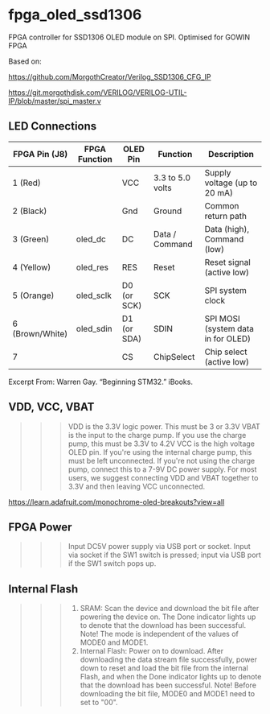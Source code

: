 # fpga_oled_ssd1306
FPGA controller for SSD1306 OLED module on SPI. Optimised for GOWIN FPGA

Based on:

https://github.com/MorgothCreator/Verilog_SSD1306_CFG_IP

https://git.morgothdisk.com/VERILOG/VERILOG-UTIL-IP/blob/master/spi_master.v

## LED Connections

|  FPGA Pin (J8)  | FPGA Function | OLED Pin | Function | Description |
|-----------------|---------------|----------|----------|-------------|
| 1 (Red)         |               | VCC         | 3.3 to 5.0 volts | Supply voltage (up to 20 mA) |
| 2 (Black)       |               | Gnd         | Ground           | Common return path |
| 3 (Green)       | oled_dc       | DC          | Data / Command   | Data (high), Command (low) |
| 4 (Yellow)      | oled_res      | RES         | Reset            | Reset signal (active low) |
| 5 (Orange)      | oled_sclk     | D0 (or SCK) | SCK              | SPI system clock |
| 6 (Brown/White) | oled_sdin     | D1 (or SDA) | SDIN             | SPI MOSI (system data in for OLED) |
| 7               |               | CS          | ChipSelect       | Chip select (active low) |

Excerpt From: Warren Gay. “Beginning STM32.” iBooks. 
  
## VDD, VCC, VBAT

>>>VDD is the 3.3V logic power. This must be 3 or 3.3V
VBAT is the input to the charge pump. If you use the charge pump, this must be 3.3V to 4.2V
VCC is the high voltage OLED pin. If you're using the internal charge pump, this must be left unconnected. If you're not using the charge pump, connect this to a 7-9V DC power supply.
For most users, we suggest connecting VDD and VBAT together to 3.3V and then leaving VCC unconnected.

https://learn.adafruit.com/monochrome-oled-breakouts?view=all

## FPGA Power

>>>Input DC5V power supply via USB port or socket. Input via socket if the
SW1 switch is pressed; input via USB port if the SW1 switch pops up.

## Internal Flash

>>>1. SRAM:
Scan the device and download the bit file after powering the device on.
The Done indicator lights up to denote that the download has been
successful.
Note!
The mode is independent of the values of MODE0 and MODE1.
>>>2. Internal Flash:
Power on to download. After downloading the data stream file
successfully, power down to reset and load the bit file from the internal
Flash, and when the Done indicator lights up to denote that the download
has been successful.
Note!
Before downloading the bit file, MODE0 and MODE1 need to set to
"00".
